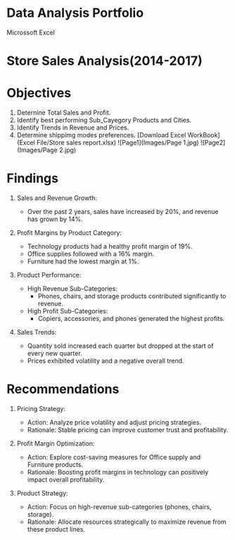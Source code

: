# Data Analysis Portfolio
Microssoft Excel


# Store Sales Analysis(2014-2017) 

# Objectives
1. Deternine Total Sales and Profit.
2. Identify best performing Sub_Cayegory Products and Cities.
3. Identify Trends in Revenue and Prices.
4. Determine shippimg modes preferences.
[Download Excel WorkBook](Excel File/Store sales report.xlsx)
![Page1](Images/Page 1.jpg)
![Page2](Images/Page 2.jpg)

# Findings 
1. Sales and Revenue Growth:
   - Over the past 2 years, sales have increased by 20%, and revenue has grown by 14%.
2. Profit Margins by Product Category:
   - Technology products had a healthy profit margin of 19%.
   - Office supplies followed with a 16% margin.
   - Furniture had the lowest margin at 1%.
  
3. Product Performance:
   - High Revenue Sub-Categories:
     - Phones, chairs, and storage products contributed significantly to revenue.
   - High Profit Sub-Categories:
     - Copiers, accessories, and phones generated the highest profits.
    
4. Sales Trends:
   - Quantity sold increased each quarter but dropped at the start of every new quarter.
   - Prices exhibited volatility and a negative overall trend.
  

# Recommendations 
1. Pricing Strategy:
   - Action: Analyze price volatility and adjust pricing strategies.
   - Rationale: Stable pricing can improve customer trust and profitability.
  
2. Profit Margin Optimization:
   - Action: Explore cost-saving measures for Office supply and Furniture products.
   - Rationale: Boosting profit margins in technology can positively impact overall profitability.
  
3. Product Strategy:
   - Action: Focus on high-revenue sub-categories (phones, chairs, storage).
   - Rationale: Allocate resources strategically to maximize revenue from these product lines.






   







